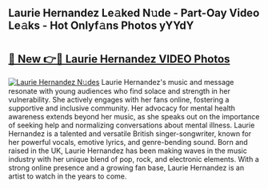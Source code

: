 ## Laurie Hernandez Le𝚊ked N𝚞de - Part-Oay Video Le𝚊ks - Hot Onlyf𝚊ns Photos yYYdY

# <h2><a href="http://ac51877.deff.icu/?id=Laurie+Hernandez">🔗 New 👉🔴 Laurie Hernandez VIDEO Photos</a></h2>

[![Laurie Hernandez N𝚞des](https://i.imgur.com/rIISA9y.gif)](http://ac51877.deff.icu/?id=Laurie+Hernandez)
Laurie Hernandez's music and message resonate with young audiences who find solace and strength in her vulnerability. She actively engages with her fans online, fostering a supportive and inclusive community. Her advocacy for mental health awareness extends beyond her music, as she speaks out on the importance of seeking help and normalizing conversations about mental illness. Laurie Hernandez is a talented and versatile British singer-songwriter, known for her powerful vocals, emotive lyrics, and genre-bending sound. Born and raised in the UK, Laurie Hernandez has been making waves in the music industry with her unique blend of pop, rock, and electronic elements. With a strong online presence and a growing fan base, Laurie Hernandez is an artist to watch in the years to come.
